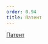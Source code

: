 ```yaml
---
order: 0.94
title: Патент
---
```


[Патент](https://app.gram.ax/github.com/Smile-Tech-Study/Flow_-IM_help/main/-/centr-testirovaniya-v-odin/ekzamen.-provedenie)
